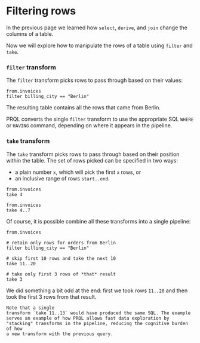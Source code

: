 # Filtering rows

In the previous page we learned how `select`, `derive`, and `join` change the
columns of a table.

Now we will explore how to manipulate the rows of a table using `filter` and
`take`.

### `filter` transform

The `filter` transform picks rows to pass through based on their values:

```prql no-eval
from.invoices
filter billing_city == "Berlin"
```

The resulting table contains all the rows that came from Berlin.

PRQL converts the single `filter` transform to use the appropriate SQL `WHERE`
or `HAVING` command, depending on where it appears in the pipeline.

### `take` transform

The `take` transform picks rows to pass through based on their position within
the table. The set of rows picked can be specified in two ways:

- a plain number `x`, which will pick the first `x` rows, or
- an inclusive range of rows `start..end`.

```prql no-eval
from.invoices
take 4
```

```prql no-eval
from.invoices
take 4..7
```

Of course, it is possible combine all these transforms into a single pipeline:

```prql no-eval
from.invoices

# retain only rows for orders from Berlin
filter billing_city == "Berlin"

# skip first 10 rows and take the next 10
take 11..20

# take only first 3 rows of *that* result
take 3
```

We did something a bit odd at the end: first we took rows `11..20` and then took
the first 3 rows from that result.

```admonish note
Note that a single
transform `take 11..13` would have produced the same SQL. The example
serves an example of how PRQL allows fast data exploration by
"stacking" transforms in the pipeline, reducing the cognitive burden of how
a new transform with the previous query.
```
